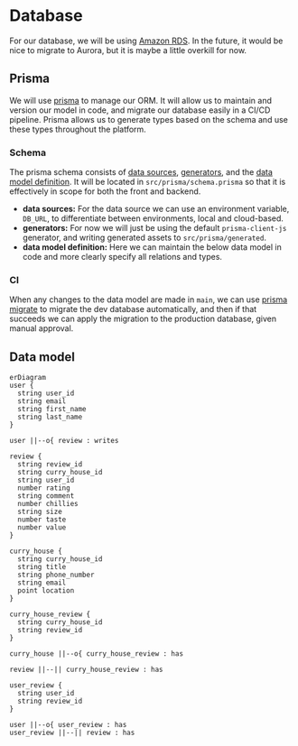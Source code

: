 # Database

For our database, we will be using [Amazon RDS](https://aws.amazon.com/rds/). In the future, it would be nice to migrate to Aurora, but it is maybe a little overkill for now.

## Prisma

We will use [prisma](https://www.prisma.io/) to manage our ORM. It will allow us to maintain and version our model in code, and migrate our database easily in a CI/CD pipeline. Prisma allows us to generate types based on the schema and use these types throughout the platform.

### Schema

The prisma schema consists of [data sources](https://www.prisma.io/docs/orm/prisma-schema/overview/data-sources), [generators](https://www.prisma.io/docs/orm/prisma-schema/overview/generators), and the [data model definition](https://www.prisma.io/docs/orm/prisma-schema/data-model). It will be located in `src/prisma/schema.prisma` so that it is effectively in scope for both the front and backend.

- **data sources:** For the data source we can use an environment variable, `DB_URL`, to differentiate between environments, local and cloud-based.
- **generators:** For now we will just be using the default `prisma-client-js` generator, and writing generated assets to `src/prisma/generated`.
- **data model definition:** Here we can maintain the below data model in code and more clearly specify all relations and types.

### CI

When any changes to the data model are made in `main`, we can use [prisma migrate](https://www.prisma.io/docs/orm/prisma-migrate/understanding-prisma-migrate) to migrate the dev database automatically, and then if that succeeds we can apply the migration to the production database, given manual approval.

## Data model

```mermaid
erDiagram
user {
  string user_id
  string email
  string first_name
  string last_name
}

user ||--o{ review : writes

review {
  string review_id
  string curry_house_id
  string user_id
  number rating
  string comment
  number chillies
  string size
  number taste
  number value
}

curry_house {
  string curry_house_id
  string title
  string phone_number
  string email
  point location
}

curry_house_review {
  string curry_house_id
  string review_id
}

curry_house ||--o{ curry_house_review : has

review ||--|| curry_house_review : has

user_review {
  string user_id
  string review_id
}

user ||--o{ user_review : has
user_review ||--|| review : has
```